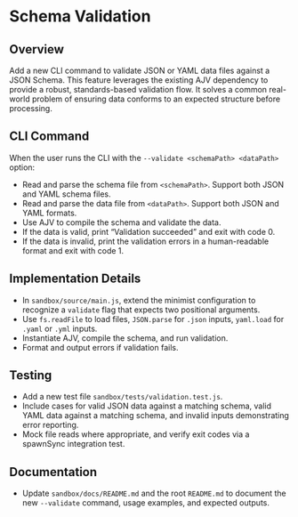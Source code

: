 # Schema Validation

## Overview
Add a new CLI command to validate JSON or YAML data files against a JSON Schema. This feature leverages the existing AJV dependency to provide a robust, standards-based validation flow. It solves a common real-world problem of ensuring data conforms to an expected structure before processing.

## CLI Command
When the user runs the CLI with the `--validate <schemaPath> <dataPath>` option:
- Read and parse the schema file from `<schemaPath>`. Support both JSON and YAML schema files.
- Read and parse the data file from `<dataPath>`. Support both JSON and YAML formats.
- Use AJV to compile the schema and validate the data.
- If the data is valid, print “Validation succeeded” and exit with code 0.
- If the data is invalid, print the validation errors in a human-readable format and exit with code 1.

## Implementation Details
- In `sandbox/source/main.js`, extend the minimist configuration to recognize a `validate` flag that expects two positional arguments.
- Use `fs.readFile` to load files, `JSON.parse` for `.json` inputs, `yaml.load` for `.yaml` or `.yml` inputs.
- Instantiate AJV, compile the schema, and run validation.
- Format and output errors if validation fails.

## Testing
- Add a new test file `sandbox/tests/validation.test.js`.
- Include cases for valid JSON data against a matching schema, valid YAML data against a matching schema, and invalid inputs demonstrating error reporting.
- Mock file reads where appropriate, and verify exit codes via a spawnSync integration test.

## Documentation
- Update `sandbox/docs/README.md` and the root `README.md` to document the new `--validate` command, usage examples, and expected outputs.
